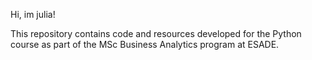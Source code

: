 Hi, im julia!

This repository contains code and resources developed for the Python course as part of the MSc Business Analytics program at ESADE.

